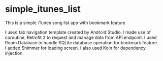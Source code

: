 # simple_itunes_list
This is a simple iTunes song list app with bookmark feature

I used tab navigation template created by Android Studio. I made use of coroutine, Retrofit 2 to request and manage data from API endpoint. I used Room Database to handle SQLite database operation for bookmark feature. I added Shimmer for loading screen. I also used Koin for dependency injection.
